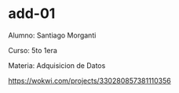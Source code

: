 # add-01
Alumno: Santiago Morganti

Curso: 5to 1era

Materia: Adquisicion de Datos

https://wokwi.com/projects/330280857381110356
